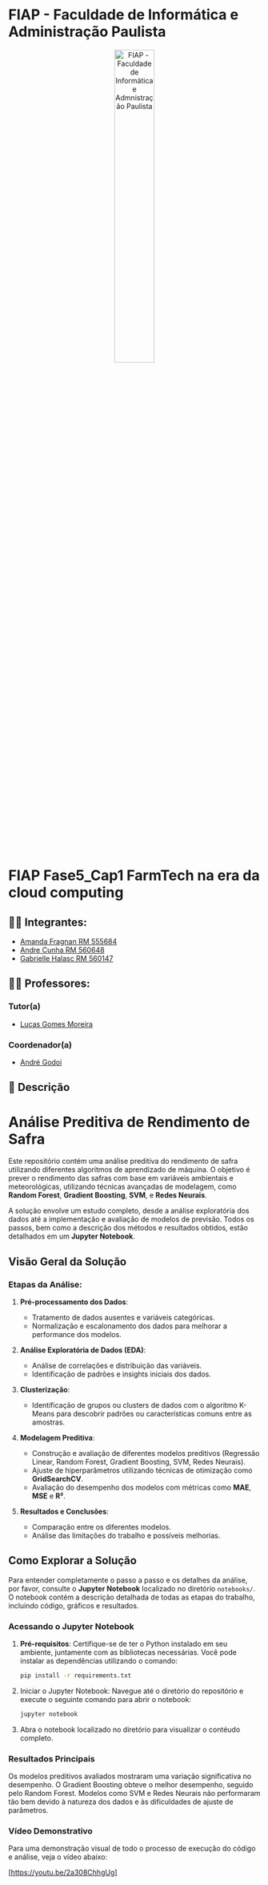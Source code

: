 
# FIAP - Faculdade de Informática e Administração Paulista

<p align="center">
<a href= "https://www.fiap.com.br/"><img src="assets/logo-fiap.png" alt="FIAP - Faculdade de Informática e Admnistração Paulista" border="0" width=40% height=40%></a>
</p>

<br>

# FIAP Fase5_Cap1 FarmTech na era da cloud computing



## 👨‍🎓 Integrantes: 
- <a href="https://www.linkedin.com/in/amanda-fragnan-b61537255/" target="_blank">Amanda Fragnan RM 555684 </a>
- <a href="https://www.linkedin.com/in/cunhaandre/" target="_blank">Andre Cunha RM 560648</a>
- <a href="https://www.linkedin.com/in/gabriellehalasc/" target="_blank">Gabrielle Halasc RM 560147</a> 

## 👩‍🏫 Professores:
### Tutor(a)
- <a href="https://www.linkedin.com/in/lucas-gomes-moreira-15a8452a/">Lucas Gomes Moreira</a>
### Coordenador(a)
- <a href="https://www.linkedin.com/in/profandregodoi/">André Godoi</a>

## 📜 Descrição
# Análise Preditiva de Rendimento de Safra

Este repositório contém uma análise preditiva do rendimento de safra utilizando diferentes algoritmos de aprendizado de máquina. O objetivo é prever o rendimento das safras com base em variáveis ambientais e meteorológicas, utilizando técnicas avançadas de modelagem, como **Random Forest**, **Gradient Boosting**, **SVM**, e **Redes Neurais**.

A solução envolve um estudo completo, desde a análise exploratória dos dados até a implementação e avaliação de modelos de previsão. Todos os passos, bem como a descrição dos métodos e resultados obtidos, estão detalhados em um **Jupyter Notebook**.

## Visão Geral da Solução

### Etapas da Análise:
1. **Pré-processamento dos Dados**: 
   - Tratamento de dados ausentes e variáveis categóricas.
   - Normalização e escalonamento dos dados para melhorar a performance dos modelos.
   
2. **Análise Exploratória de Dados (EDA)**:
   - Análise de correlações e distribuição das variáveis.
   - Identificação de padrões e insights iniciais dos dados.

3. **Clusterização**:
   - Identificação de grupos ou clusters de dados com o algoritmo K-Means para descobrir padrões ou características comuns entre as amostras.

4. **Modelagem Preditiva**:
   - Construção e avaliação de diferentes modelos preditivos (Regressão Linear, Random Forest, Gradient Boosting, SVM, Redes Neurais).
   - Ajuste de hiperparâmetros utilizando técnicas de otimização como **GridSearchCV**.
   - Avaliação do desempenho dos modelos com métricas como **MAE**, **MSE** e **R²**.

5. **Resultados e Conclusões**:
   - Comparação entre os diferentes modelos.
   - Análise das limitações do trabalho e possíveis melhorias.

## Como Explorar a Solução

Para entender completamente o passo a passo e os detalhes da análise, por favor, consulte o **Jupyter Notebook** localizado no diretório `notebooks/`. O notebook contém a descrição detalhada de todas as etapas do trabalho, incluindo código, gráficos e resultados.

### Acessando o Jupyter Notebook

1. **Pré-requisitos**: Certifique-se de ter o Python instalado em seu ambiente, juntamente com as bibliotecas necessárias. Você pode instalar as dependências utilizando o comando:
   
   ```bash
   pip install -r requirements.txt

2. Iniciar o Jupyter Notebook: Navegue até o diretório do repositório e execute o seguinte comando para abrir o notebook:

   ```bash
   jupyter notebook

3. Abra o notebook localizado no diretório para visualizar o contéudo completo.

### Resultados Principais
Os modelos preditivos avaliados mostraram uma variação significativa no desempenho. O Gradient Boosting obteve o melhor desempenho, seguido pelo Random Forest. Modelos como SVM e Redes Neurais não performaram tão bem devido à natureza dos dados e às dificuldades de ajuste de parâmetros.

### Vídeo Demonstrativo
Para uma demonstração visual de todo o processo de execução do código e análise, veja o vídeo abaixo:

[https://youtu.be/2a308ChhgUg]
